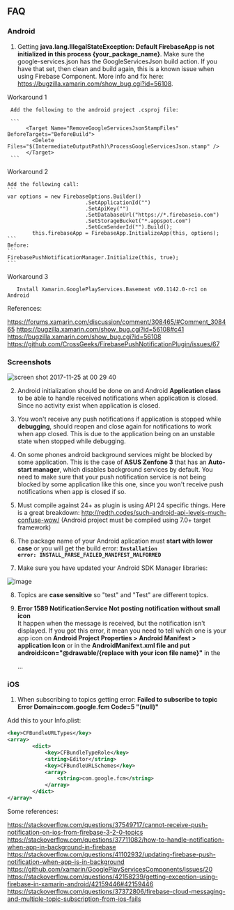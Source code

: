 ## FAQ

### Android

1. Getting <b>java.lang.IllegalStateException: Default FirebaseApp is not initialized in this process {your_package_name}</b>. Make sure the google-services.json has the GoogleServicesJson build action. If you have that set, then clean and build again, this is a known issue when using Firebase Component. More info and fix here: https://bugzilla.xamarin.com/show_bug.cgi?id=56108.

Workaround 1

	 Add the following to the android project .csproj file:

	 ```
		  <Target Name="RemoveGoogleServicesJsonStampFiles" BeforeTargets="BeforeBuild">
		    <Delete Files="$(IntermediateOutputPath)\ProcessGoogleServicesJson.stamp" />
		  </Target>
	 ```
   
Workaround 2

	Add the following call:
	```
	var options = new FirebaseOptions.Builder()
						     .SetApplicationId("")
						     .SetApiKey("")
						     .SetDatabaseUrl("https://*.firebaseio.com")
						     .SetStorageBucket("*.appspot.com")
						     .SetGcmSenderId("").Build();
		    this.firebaseApp = FirebaseApp.InitializeApp(this, options);
	```
	Before:
	```
	FirebasePushNotificationManager.Initialize(this, true);
	```
	
Workaround 3

       Install Xamarin.GooglePlayServices.Basement v60.1142.0-rc1 on Android

References:

https://forums.xamarin.com/discussion/comment/308465/#Comment_308465
https://bugzilla.xamarin.com/show_bug.cgi?id=56108#c41
https://bugzilla.xamarin.com/show_bug.cgi?id=56108
https://github.com/CrossGeeks/FirebasePushNotificationPlugin/issues/67

### Screenshots
![screen shot 2017-11-25 at 00 29 40](https://user-images.githubusercontent.com/315282/33225450-09bc3720-d178-11e7-9200-21b46f0d6309.png)




2. Android initialization should be done on and Android <b>Application class</b> to be able to handle received notifications when application is closed. Since no activity exist when application is closed.

3. You won't receive any push notifications if application is stopped while <b>debugging</b>, should reopen and close again for notifications to work when app closed. This is due to the application being on an unstable state when stopped while debugging.

4. On some phones android background services might be blocked by some application. This is the case of <b>ASUS Zenfone 3</b> that has an  <b>Auto-start manager</b>, which disables background services by default. You need to make sure that your push notification service is not being blocked by some application like this one, since you won't receive push notifications when app is closed if so.

5. Must compile against 24+ as plugin is using API 24 specific things. Here is a great breakdown: http://redth.codes/such-android-api-levels-much-confuse-wow/ (Android project must be compiled using 7.0+ target framework)

6. The package name of your Android aplication must <b>start with lower case</b> or you will get the build error: <b><code>Installation error: INSTALL_PARSE_FAILED_MANIFEST_MALFORMED</code> </b>

7. Make sure you have updated your Android SDK Manager libraries:

![image](https://cloud.githubusercontent.com/assets/2547751/6440604/1b0afb64-c0b5-11e4-93b8-c496e2bfa588.png)

8. Topics are <b>case sensitive</b> so "test" and "Test" are different topics.

9. <b> Error 1589 NotificationService Not posting notification without small icon </b><br>
	It happen when the message is received, but the notification isn't displayed. If you got this error, it mean you need to tell which one is your app icon on <b>Android Project Properties > Android Manifest > application Icon</b> or in the <b>AndroidManifext.xml file and put android:icon="@drawable/{replace with your icon file name}"</b> in the
	
	<application android:label="Test" android:icon="@drawable/{replace with your icon file name}">	
	...
	</application>


### iOS

1. When subscribing to topics getting error: <b>Failed to subscribe to topic Error Domain=com.google.fcm Code=5 "(null)" </b>

Add this to your Info.plist:
```xml
<key>CFBundleURLTypes</key>
<array>
		<dict>
			<key>CFBundleTypeRole</key>
			<string>Editor</string>
			<key>CFBundleURLSchemes</key>
			<array>
				<string>com.google.fcm</string>
			</array>
		</dict>
</array>
``` 

Some references:


https://stackoverflow.com/questions/37549717/cannot-receive-push-notification-on-ios-from-firebase-3-2-0-topics
https://stackoverflow.com/questions/37711082/how-to-handle-notification-when-app-in-background-in-firebase
https://stackoverflow.com/questions/41102932/updating-firebase-push-notification-when-app-is-in-background
https://github.com/xamarin/GooglePlayServicesComponents/issues/20
https://stackoverflow.com/questions/42158239/getting-exception-using-firebase-in-xamarin-android/42159446#42159446
https://stackoverflow.com/questions/37372806/firebase-cloud-messaging-and-multiple-topic-subscription-from-ios-fails
